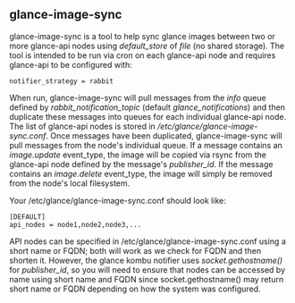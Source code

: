 glance-image-sync
-----------------

glance-image-sync is a tool to help sync glance images between two or more glance-api nodes using _default_store_ of _file_ (no shared storage).  The tool is intended to be run via cron on each glance-api node and requires glance-api to be configured with:

    notifier_strategy = rabbit

When run, glance-image-sync will pull messages from the _info_ queue defined by _rabbit_notification_topic_ (default _glance_notifications_) and then duplicate these messages into queues for each individual glance-api node.  The list of glance-api nodes is stored in _/etc/glance/glance-image-sync.conf_.  Once messages have been duplicated, glance-image-sync will pull messages from the node's individual queue.  If a message contains an _image.update_ event_type, the image will be copied via rsync from the glance-api node defined by the message's _publisher_id_.  If the message contains an _image.delete_ event_type, the image will simply be removed from the node's local filesystem.

Your /etc/glance/glance-image-sync.conf should look like:

    [DEFAULT]
    api_nodes = node1,node2,node3,...

API nodes can be specified in /etc/glance/glance-image-sync.conf using a short name or FQDN; both will work as we check for FQDN and then shorten it. However, the glance kombu notifier uses _socket.gethostname()_ for _publisher_id_, so you will need to ensure that nodes can be accessed by name using short name and FQDN since socket.gethostname() may return short name or FQDN depending on how the system was configured.
